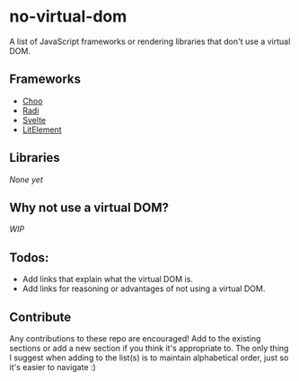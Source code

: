 # no-virtual-dom

A list of JavaScript frameworks or rendering libraries that don't use a virtual DOM.

## Frameworks

- [Choo](https://choo.io/)
- [Radi](https://radi.js.org/)
- [Svelte](https://svelte.dev/)
- [LitElement](https://lit-element.polymer-project.org/)

## Libraries

_None yet_

## Why not use a virtual DOM?

_WIP_

## Todos:

- Add links that explain what the virtual DOM is.
- Add links for reasoning or advantages of not using a virtual DOM.

## Contribute

Any contributions to these repo are encouraged! Add to the existing sections or add a new section if you think it's appropriate to. The only thing I suggest when adding to the list(s) is to maintain alphabetical order, just so it's easier to navigate :)

